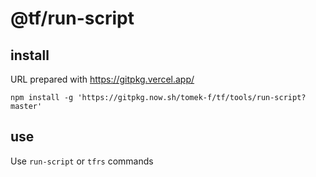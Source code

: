 # @tf/run-script

## install

URL prepared with https://gitpkg.vercel.app/

```
npm install -g 'https://gitpkg.now.sh/tomek-f/tf/tools/run-script?master'
```

## use

Use `run-script` or `tfrs` commands
